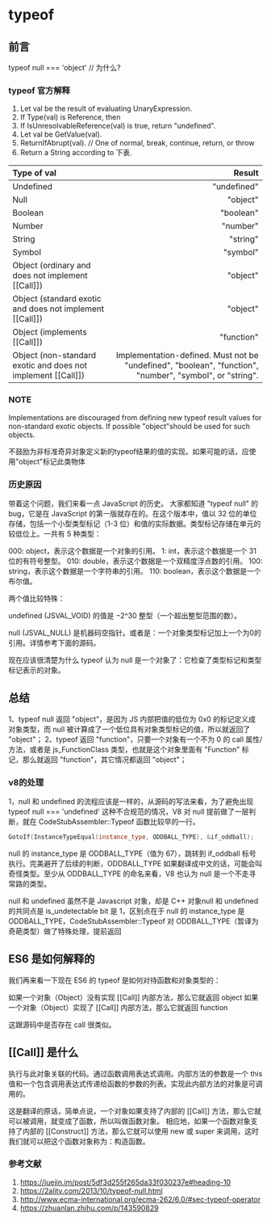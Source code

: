 # typeof

## 前言

typeof null  === 'object' // 为什么?

### typeof 官方解释

1. Let val be the result of evaluating UnaryExpression.
2. If Type(val) is Reference, then
3. If IsUnresolvableReference(val) is true, return "undefined".
4. Let val be GetValue(val).
5. ReturnIfAbrupt(val). //  One of normal, break, continue, return, or throw
6. Return a String according to 下表.

| Type of val | Result |
| :-----| ----: |
|Undefined |"undefined"|
|Null| "object"|
|Boolean |"boolean"|
|Number |"number"|
|String |"string"|
|Symbol| "symbol"|
|Object (ordinary and does not implement [[Call]]) |"object"|
|Object (standard exotic and does not implement [[Call]]) | "object"|
|Object (implements [[Call]])| "function"|
|Object (non-standard exotic and does not implement [[Call]]) | Implementation-defined. Must not be "undefined", "boolean", "function", "number", "symbol", or "string".|

### NOTE

Implementations are discouraged from defining new typeof result values for non-standard exotic objects. If possible "object"should be used for such objects.

不鼓励为非标准奇异对象定义新的typeof结果的值的实现。如果可能的话，应使用"object"标记此类物体

### 历史原因

带着这个问题，我们来看一点 JavaScript 的历史。
大家都知道 "typeof null" 的 bug，它是在 JavaScript 的第一版就存在的。在这个版本中，值以 32 位的单位存储，包括一个小型类型标记（1-3 位）和值的实际数据。类型标记存储在单元的较低位上。一共有 5 种类型：

000: object，表示这个数据是一个对象的引用。
1: int，表示这个数据是一个 31 位的有符号整型。
010: double，表示这个数据是一个双精度浮点数的引用。
100: string，表示这个数据是一个字符串的引用。
110: boolean，表示这个数据是一个布尔值。

两个值比较特殊：

undefined (JSVAL_VOID) 的值是 −2^30 整型（一个超出整型范围的数）。

null (JSVAL_NULL) 是机器码空指针。或者是：一个对象类型标记加上一个为0的引用。详情参考下面的源码。

现在应该很清楚为什么 typeof 认为 null 是一个对象了：它检查了类型标记和类型标记表示的对象。

## 总结

1、typeof null 返回 "object"，是因为 JS 内部把值的低位为 0x0 的标记定义成对象类型，而 null 被计算成了一个低位具有对象类型标记的值，所以就返回了 "object"；
2、typeof 返回 "function"，只要一个对象有一个不为 0 的 call 属性/方法，或者是 js_FunctionClass 类型，也就是这个对象里面有 "Function" 标记，那么就返回 "function"，其它情况都返回 "object"；

### v8的处理

1，null 和 undefined 的流程应该是一样的，从源码的写法来看，为了避免出现 typeof null === 'undefined' 这种不合规范的情况，V8 对 null 提前做了一层判断，就在 CodeStubAssembler::Typeof 函数比较早的一行。

```cpp
GotoIf(InstanceTypeEqual(instance_type, ODDBALL_TYPE), &if_oddball);
```

null 的 instance_type 是 ODDBALL_TYPE（值为 67），跳转到 if_oddball 标号执行。完美避开了后续的判断，ODDBALL_TYPE 如果翻译成中文的话，可能会叫奇怪类型。至少从 ODDBALL_TYPE 的命名来看，V8 也认为 null 是一个不走寻常路的类型。

null 和 undefined 虽然不是 Javascript 对象，却是 C++ 对象null 和 undefined 的共同点是 is_undetectable bit 是 1，区别点在于 null 的 instance_type 是 ODDBALL_TYPE，CodeStubAssembler::Typeof 对 ODDBALL_TYPE（暂译为奇葩类型）做了特殊处理，提前返回

## ES6 是如何解释的

我们再来看一下现在 ES6 的 typeof 是如何对待函数和对象类型的：

如果一个对象（Object）没有实现 [[Call]] 内部方法，那么它就返回 object
如果一个对象（Object）实现了 [[Call]] 内部方法，那么它就返回 function

这跟源码中是否存在 call 很类似。

## [[Call]] 是什么

执行与此对象关联的代码。通过函数调用表达式调用。内部方法的参数是一个 this 值和一个包含调用表达式传递给函数的参数的列表。实现此内部方法的对象是可调用的。

这是翻译的原话，简单点说，一个对象如果支持了内部的 [[Call]] 方法，那么它就可以被调用，就变成了函数，所以叫做函数对象。
相应地，如果一个函数对象支持了内部的 [[Construct]] 方法，那么它就可以使用 new 或 super 来调用，这时我们就可以把这个函数对象称为：构造函数。

### 参考文献

1. <https://juejin.im/post/5df3d255f265da33f030237e#heading-10>
2. <https://2ality.com/2013/10/typeof-null.html>
3. <http://www.ecma-international.org/ecma-262/6.0/#sec-typeof-operator>
4. <https://zhuanlan.zhihu.com/p/143590829>
